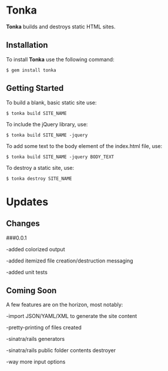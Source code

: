 Tonka
=====

**Tonka** builds and destroys static HTML sites.

Installation
--------

To install **Tonka** use the following command:

```
$ gem install tonka
```


Getting Started
------

To build a blank, basic static site use:

```
$ tonka build SITE_NAME
```

To include the jQuery library, use:

```
$ tonka build SITE_NAME -jquery
```

To add some text to the body element of the index.html file, use:

```
$ tonka build SITE_NAME -jquery BODY_TEXT
```

To destroy a static site, use:

```
$ tonka destroy SITE_NAME
```


Updates
========
Changes
---------
###0.0.1

-added colorized output

-added itemized file creation/destruction messaging

-added unit tests


Coming Soon
-----------

A few features are on the horizon, most notably:

-import JSON/YAML/XML to generate the site content

-pretty-printing of files created

-sinatra/rails generators

-sinatra/rails public folder contents destroyer

-way more input options